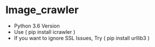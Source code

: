 # Image_crawler

- Python 3.6 Version
- Use ( pip install icrawler )
- If you want to ignore SSL Issues, Try ( pip install urllib3 )
